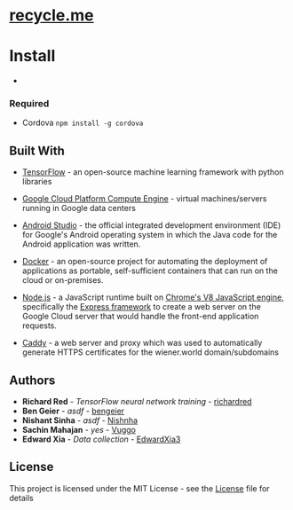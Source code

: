 # [recycle.me](https://www.recycle.me)

# Install
- 

### Required
- Cordova `npm install -g cordova`

## Built With
* [TensorFlow](https://www.tensorflow.org/) - an open-source machine learning framework with python libraries

* [Google Cloud Platform Compute Engine](https://cloud.google.com/) - virtual machines/servers running in Google data centers

* [Android Studio](https://developer.android.com/studio/index.html) - the official integrated development environment (IDE) for Google's Android operating system in which the Java code for the Android application was written.

* [Docker](https://www.docker.com/) - an open-source project for automating the deployment of applications as portable, self-sufficient containers that can run on the cloud or on-premises.

* [Node.js](https://nodejs.org/en/) - a JavaScript runtime built on [Chrome's V8 JavaScript engine](https://developers.google.com/v8/), specifically the [Express framework](https://expressjs.com/) to create a web server on the Google Cloud server that would handle the front-end application requests.

* [Caddy](https://caddyserver.com/) - a web server and proxy which was used to automatically generate HTTPS certificates for the wiener.world domain/subdomains

## Authors
* **Richard Red** - *TensorFlow neural network training* - [richardred](https://github.com/richardred)
* **Ben Geier** - *asdf* - [bengeier](https://github.com/bengeier)
* **Nishant Sinha** - *asdf* - [Nishnha](https://github.com/Nishnha)
* **Sachin Mahajan** - *yes* - [Vuggo](https://github.com/Vuggo)
* **Edward Xia** - *Data collection* - [EdwardXia3](https://github.com/EdwardXia3)

## License
This project is licensed under the MIT License - see the [License](LICENSE) file for details
